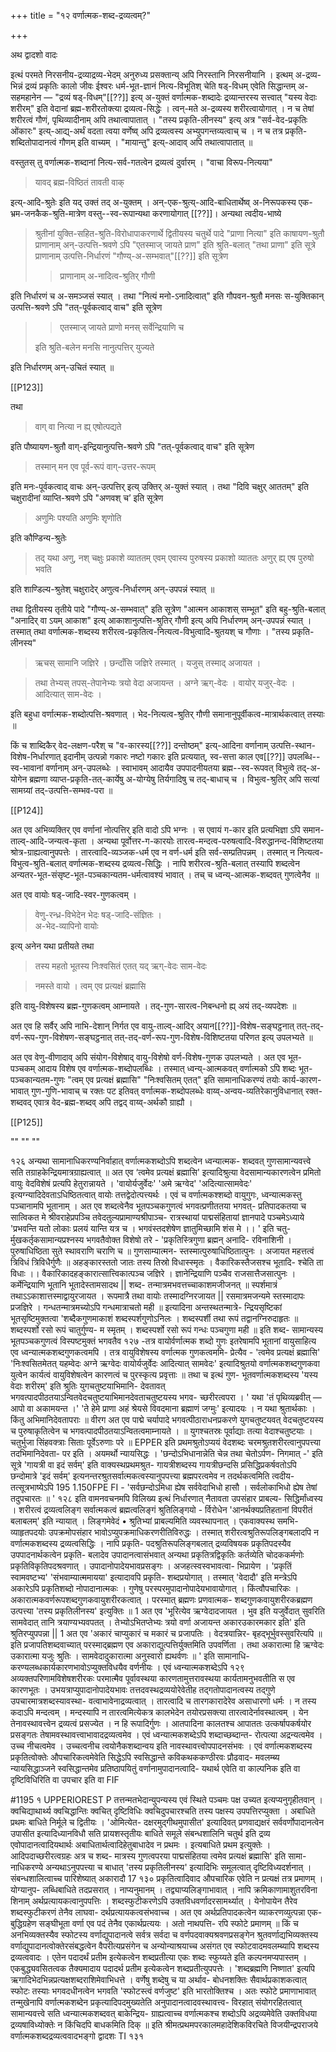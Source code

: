 +++
title = "१२ वर्णात्मक-शब्द-द्रव्यत्वम्?"

+++

अथ द्वादशो वादः

इत्थं परमते निरसनीय-द्रव्याद्रव्य-भेदम् अनुरुध्य प्रसक्तान्य् अपि निरस्तानि निरसनीयानि । इत्थम् अ-द्रव्य-भिन्नं द्रव्यं प्रकृतिः कालो जीवः ईश्वरः धर्म-भूत-ज्ञानं नित्य-विभूतिश् चेति षड्-विधम् एवेति सिद्धान्तम् अ-सहमहानेन — "द्रव्यं षड्-विधम्"[[??]] इत्य् अ-युक्तं वर्णात्मक-शब्दादेः द्रव्यान्तरस्य सत्त्वात् "यस्य वेदाः शरीरम्" इति वेदानां ब्रह्म-शरीरतोक्त्या द्रव्यत्व-सिद्धेः । त्वन्-मते अ-द्रव्यस्य शरीरत्वायोगात् । न च तेषां शरीरत्वं गौणं, पृथिव्यादीनाम् अपि तथात्वापातात् । "तस्य प्रकृति-लीनस्य" इत्य् अत्र "सर्व-वेद-प्रकृतिः ओंकारः" इत्य्-आद्य्-अर्थं वदता त्वया वर्णेष्व् अपि द्रव्यत्वस्य अभ्युपगन्तव्यत्वाच् च । न च तत्र प्रकृति-शब्दितोपादानत्वं गौणम् इति वाच्यम् । "मायान्तु" इत्य्-आदाव् अपि तथात्वापातात् ॥

वस्तुतस् तु वर्णात्मक-शब्दानां नित्य-सर्व-गतत्वेन द्रव्यत्वं दुर्वारम् । "वाचा विरूप-नित्यया"  

> यावद् ब्रह्म-विष्ठितं तावती वाक्

इत्य्-आदि-श्रुतेः इति यद् उक्तं तद् अ-युक्तम् । अन्-एक-श्रुत्य्-आदि-बाधितार्थेष्व् अ-निरूपकस्य एक-भ्रम-जनकैक-श्रुति-मात्रेण वस्तु--स्व-रूपान्यथा करणायोगात् [[??]]। अन्यथा त्वदीय-भाष्ये 

> श्रुतीनां युक्ति-सहित-श्रुति-विरोधापाकरणार्थे द्वितीयस्य चतुर्थे पादे "प्राणा नित्या" इति काषायण-श्रुतौ प्राणानाम् अन्-उत्पत्ति-श्रवणे ऽपि "एतस्माज् जायते प्राण" इति श्रुति-बलात् "तथा प्राणा" इति सूत्रे प्राणानाम् उत्पत्ति-निर्धारणं "गौण्य्-अ-सम्भवात्"[[??]] इति सूत्रेण 
>
>> प्राणानाम् अ-नादित्व-श्रुतिर् गौणी
>
इति निर्धारणं च अ-समञ्जसं स्यात् । तथा "नित्यं मनो-ऽनादित्वात्" इति गौपवन-श्रुतौ मनसः स-युक्तिकान् उत्पत्ति-श्रवणे ऽपि "तत्-पूर्वकत्वाद् वाच" इति सूत्रेण 
>
>> एतस्माज् जायते प्राणो मनस् सर्वेन्द्रियाणि च
>
> इति श्रुति-बलेन मनसि नानुत्पत्तिर् युज्यते

इति निर्धारणम् अन्-उचितं स्यात् ॥

[[P123]]

तथा 

> वाग् वा नित्या न ह्य् एषोत्पद्यते 

इति पौष्यायण-श्रुतौ वाग्-इन्द्रियानुत्पत्ति-श्रवणे ऽपि "तत्-पूर्वकत्वाद् वाच" इति सूत्रेण 

> तस्मान् मन एव पूर्व-रूपं वाग्-उत्तर-रूपम्

इति मनः-पूर्वकत्वाद् वाचः अन्-उत्पत्तिर् इत्य् उक्तिर् अ-युक्तं स्यात् । तथा "दिवि चक्षुर् आततम्" इति चक्षुरादीनां व्याप्ति-श्रवणे ऽपि "अणवश् च’ इति सूत्रेण 

> अणुमिः पश्यति अणुमिः शृणोति

इति कौण्डिन्य-श्रुतेः 

> तद् यथा अणु, नश् चक्षुः प्रकाशे व्याततम् एवम् एवास्य पुरुषस्य प्रकाशो व्याततः अणुर् ह्य् एष पुरुषो भवति

इति शाण्डिल्य-श्रुतेश् चक्षुरादेर् अणुत्व-निर्धारणम् अन्-उपपन्नं स्यात् ॥

तथा द्वितीयस्य तृतीये पादे "गौण्य्-अ-सम्भवात्" इति सूत्रेण "आत्मन आकाशस् सम्भूत" इति बहु-श्रुति-बलात् "अनादिर् वा ऽयम् आकाश" इत्य् आकाशानुत्पत्ति-श्रुतिर् गौणी इत्य् अपि निर्धारणम् अन्-उपपन्नं स्यात् । तस्मात् तथा वर्णात्मक-शब्दस्य शरीरत्व-प्रकृतित्व-नित्यत्व-विभुत्वादि-श्रुतयश् च गौणाः । "तस्य प्रकृति-लीनस्य" 

> ऋचस् सामानि जज्ञिरे । छन्दाँसि जज्ञिरे तस्मात् । यजुस् तस्माद् अजायत ।

> तथा तेभ्यस् तपस्-तेपानेभ्यः त्रयो वेदा अजायन्त । अग्ने ऋग्-वेदः । वायोर् यजुर्-वेदः । आदित्यात् साम-वेदः ।

इति बहुधा वर्णात्मक-शब्दोत्पत्ति-श्रवणात् । भेद-नित्यत्व-श्रुतिर् गौणी समानानुपूर्वीकत्व-मात्रार्थकत्वात् तस्याः ॥

किं च शाब्दिकैर् वेद-लक्षण-परैश् च "व-कारस्य[[??]] दन्तोष्ठम्" इत्य्-आदिना वर्णानाम् उत्पत्ति-स्थान-विशेष-निर्धारणात् इदानीम् उत्पन्नो गकारः नष्टो गकारः इति प्रत्ययात्, स्व-सत्ता काल एव[[??]] उपलब्धि--स्व-भावानां वर्णानाम् अन्-उपलब्धेः । स्वाभावम् आदायैव उपपादनीयतया ब्रह्म--स्व-रूपवत् विभुत्वे तद्-अ-योगेन ब्रह्मणा व्याप्त-प्रकृति-तत्-कार्येषु अ-योग्येषु तिर्यगादिषु च तद्-बाधाच् च । विभुत्व-श्रुतिर् अपि सत्यां सामग्र्यां तद्-उत्पत्ति-सम्भव-परा ॥

[[P124]]

अत एव अभिव्यक्तिर् एव वर्णानां नोत्पत्तिर् इति वादो ऽपि भग्नः । स एवायं ग-कार इति प्रत्यभिज्ञा ऽपि समान-ताल्व्-आदि-जन्यत्व-कृता । अन्यथा पूर्वोत्तर-ग-कारयोः तारत्व-मन्दत्व-परुषत्वादि-विरुद्धानन्द-विशिष्टतया श्रोत्र-ग्राह्यत्वानुपपत्तेः । तारत्वादि-व्यञ्जक-धर्म एव न वर्ण-धर्म इति सर्व-सम्प्रतिपन्नम् । तस्मात् न नित्यत्व-विभुत्व-श्रुति-बलात् वर्णात्मक-शब्दस्य द्रव्यत्व-सिद्धिः । नापि शरीरत्व-श्रुति-बलात् तस्यापि शब्दत्वेन अन्यतर-भूत-संसृष्ट-भूत-पञ्चकान्यतम-धर्मत्वावश्यं भावात् । तच् च ध्वन्य्-आत्मक-शब्दवत् गुणत्वेनैव ॥

अत एव वायोः षड्-जादि-स्वर-गुणकत्वम् । 

> वेणु-रन्ध्र-विभेदेन भेदः षड्-जादि-संज्ञितः ।  
अ-भेद-व्यापिनो वायोः

इत्य् अनेन यथा प्रतीयते तथा 

> तस्य महतो भूतस्य निःश्वसितं एतत् यद् ऋग्-वेदः साम-वेदः 

> नमस्ते वायो । त्वम् एव प्रत्यक्षं ब्रह्मासि

इति वायु-विशेषस्य ब्रह्म-गुणकत्वम् आम्नायते । तद्-गुण-सारत्व-निबन्धनो ह्य् अयं तद्-व्यपदेशः ॥

अत एव हि सर्वैर् अपि नाभि-देशान् निर्गत एव वायु-ताल्व्-आदिर् अयान[[??]]-विशेष-सङ्घट्ठनात् तत्-तद्-वर्ण-रूप-गुण-विशेषण-सङ्घट्ठनात् तत्-तद्-वर्ण-रूप-गुण-विशेष-विशिष्टतया परिणत इत्य् उपलभ्यते ॥

अत एव वेणु-वीणादाव् अपि संयोग-विशेषाद् वायु-विशेषो वर्ण-विशेष-गुणक उपलभ्यते । अत एव भूत-पञ्चकम् आदाय विशेष एव वर्णात्मक-शब्दोपलब्धिः । तस्मात् ध्वन्य्-आत्मकवत् वर्णात्मको ऽपि शब्दः भूत-पञ्चकान्यतम-गुणः "त्वम् एव प्रत्यक्षं ब्रह्मासि" "निःश्वसितम् एतत्" इति सामानाधिकरण्यं तयोः कार्य-कारण-भावात् गुण-गुणि-भावाच् च रक्तः पट इतिवत् वर्णात्मक-शब्दोपलब्धेः वाय्व्-अन्वय-व्यतिरेकानुविधानात् रक्त-शब्दवद् एवात्र वेद-ब्रह्म-शब्दव् अपि तद्वद् वाय्व्-अर्थकौ ग्राह्यौ ।

[[P125]]

""
""
""

१२६ 
अन्यथा सामानाधिकरण्यनिर्वाहात् वर्णात्मकशब्दोऽपि शब्दत्वेन ध्वन्यात्मक- शब्दवत् गुणसामान्यवत्त्वे सति तग्राहकेन्द्रियमात्रग्राह्यत्वात् ॥ 
अत एव ‘त्वमेव प्रत्यक्षं ब्रह्मासि' इत्यादिश्रुत्या वेदसामान्यकारणत्वेन प्रमितो वायुः वेदविशेषं प्रत्यपि हेतुरान्नायते । 'वायोर्यजुर्वेदः' 'अमे ऋग्वेद' 'अदित्यात्सामवेदः' इत्यग्न्यादिदेवताऽधिष्ठितत्वात् वायोः तत्तद्वेदोत्पत्त्यर्थः । 
एवं च वर्णात्मकश्शब्दो वायुगुगः, ध्वन्यात्मकस्तु पञ्चानामपि भूतानाम् । अत एव शब्दत्वेनैव भूतपञ्चकगुणत्वं भगवत्प्रणीततया भगवत्- प्रतिपादकतया च सात्विकत मे श्रीवराहेप्रपञ्चि तवेदतुल्यप्रामाण्यश्रीपाञ्च- रात्रस्थायां पाद्मसंहितायां ज्ञानपादे पञ्चमेऽध्याये 'प्रभवन्ति यतो लोकाः प्रलयं यान्ति यत्र च । भगवंस्तदशेषेण ज्ञातुमिच्छामि शंस मे ।। ' इति चतु- र्मुखकर्तृकसामान्यप्रश्नस्य भगवतैवोक्त विशेषो तरे - 'प्रकृतिस्त्रिगुणा ब्रह्मन् अनादि- रविनाशिनी । पुरुषाधिष्ठिता सुते स्थावराणि चराणि च ॥ गुणसाम्यात्मन- स्तस्मात्पुरुषाधिष्ठितात्पुनः । अजायत महत्तत्वं त्रिविधं त्रिविधैर्गुणैः ॥ अहङ्कारस्ततो जातः तस्य तिस्रो विधास्स्मृतः । वैकारिकस्तैजसश्च भूतादि- श्चेति ता विधाः ।। वैकारिकादहङ्कारात्सात्त्विकात्पञ्च जज्ञिरे । ज्ञानेन्द्रियाणि पञ्चैव राजसात्तैजसात्पुनः । कर्मेन्द्रियाणि भूतानि भूतादेस्तामसादथ || शब्द- तन्मात्रमभवत्तच्चाकाशमजीजनत् ॥ स्पर्शमात्रं तथाऽऽकाशात्तस्माद्वायुरजायत । रूपमात्रै तथा वायोः तस्मादग्निरजायत || रसमात्रमजन्यमे स्तस्मादापः प्रजज्ञिरे । गन्धतन्मात्रमच्योऽपि गन्धमात्राचतो मही ॥ इत्यादिना अन्तस्थतन्मात्रे- न्द्रियसृष्टिकां भूतसृष्टिमुक्तत्वा 'शब्दैकगुणमाकाशं शब्दस्पर्शगुणोऽनिलः । शब्दस्पर्शी तथा रूपं तद्वानग्निरुदाहृतः ॥ शब्दस्पर्शो रसो रूपं चातुर्गुण्य- म स्मृतम् । शब्दस्पर्शो रसो रूपं गन्धः पञ्चगुणा मही ॥ इति शब्द- सामान्यस्य भूतपञ्चकगुणत्वं विस्पष्टमुक्तं भगवतैव 
१२७ 
-तत्र वायोर्वर्णात्मक शब्दो गुणः इतरेषामपि भूतानां वायुसाहित्य एव ध्वन्यात्मकशब्दगुणकत्वमपि । तत्र वायुविशेषस्य वर्णात्मक गुणकत्वममि- प्रेत्यैव - 'त्वमेव प्रत्यक्षं ब्रह्मासि' 'निःश्वसितमेतत् यहम्वेदः अग्ने ऋग्वेदः वायोर्यजुर्वेदः आदित्यात् सामवेदः' इत्यादिश्रुतयो वर्णात्मकशब्दगुणकवा युत्वेन कार्यत्वं वायुविशेषत्वेन कारणत्वं च पुरस्कृत्य प्रवृत्ताः ॥ तथा च इत्थं गुण- भूतवर्णात्मकशब्दस्य 'यस्य वेदाः शरीरम्' इति श्रुतिः युगचतुष्टयाभिमानि- देवतावत् भगवत्पादपीठतयाऽन्वितवेदचतुष्टयाभिमानदेवताचतुष्टयस्य भगव- च्छरीरत्वपरा । ' यथा 'तं पृथिव्यब्रवीत् — आपो वा अकामयन्त ।' 'ते हेमे प्राणा अहं श्रेयसे विवदमाना ब्रह्माणं जग्मुः' इत्यादयः । न यथा श्रुतार्थकाः । किंतु अभिमानिदेवतापराः ॥ 
वीरग 
अत एव पाद्मे चर्यापादे भगवत्पीठाराधनप्रकरणे युगचतुष्टयवत् वेदचतुष्टयस्य च पुरुषाकृतित्वेन च भगवत्पादपीठतयाऽन्वितत्वमाम्नायते । 
॥ युगश्चतस्रः पूर्वाद्याः तत्या वेदाश्चतुष्टयाः । 
चतुर्भुजा सिंहवक्त्राः सिताः पूर्वेऽरुणाः परे ॥ 
EPPER 
इति प्रथमश्रुतोऽप्ययं वेदशब्दः चरमश्रुतशरीरत्वानुपपत्त्या तदभिमानिदेवता- पर इति । अयमर्थो न्यायसिद्धः । 'छन्दोऽभिधानान्नेति चेन्न तथा चेतोऽर्पण- निगमात् -' इति सूत्रे 'गायत्री वा इदं सर्वम्' इति वाक्यस्थप्रथमश्रुत- गायत्रीशब्दस्य गायत्रीछन्दसि प्रसिद्धिप्रकर्षवतोऽपि छन्दोमात्रे 'इदं सर्वम्' इत्यनन्तरश्रुतसर्वात्मकत्वस्यानुपपत्त्या ब्रह्मपरत्वमेव न तदर्थकत्वमिति त्वदीय- 
तत्सूत्रभाष्येऽपि 
195 1.150FPE FI - 'सर्वछन्दोऽमिधा ह्येष सर्ववेदाभिधो हासौ । 
सर्वलोकाभिधो ह्येष तेषां तदुपचारतः ॥ ' 
१२८ 
इति वामनवचनमपि विलिख्य इत्थं निर्धारणात् नैतावता उपसंहार प्राबल्य- सिद्धिर्मांध्वस्य । शरीरत्वं द्रव्यत्वलिङ्ग सर्वात्मकत्वं ब्रह्मत्वलिङ्गं श्रुतिलिङ्गयो - र्विरोधेन 'आनर्थक्यप्रतिहतानां विपरीतं बलाबलम्' इति न्यायात् । लिङ्गमेवेदं 
• श्रुतिभ्यां प्राबल्यमिति व्यवस्थापनात् । एकवाक्यस्थ समभि- व्याहृतपदयोः उपक्रमोपसंहार भावोऽप्युपक्रमाधिकरणरीतिविरुद्धः । तस्मात् शरीरत्वश्रुतिरूपलिङ्गबलादपि न वर्णात्मकशब्दस्य द्रव्यत्वसिद्धिः । नापि प्रकृति- पदश्रुतिरूपलिङ्गबलात् द्रव्यविषयक प्रकृतिपदस्यैव उपपादनार्थकत्वेन प्रकृति- बलादेव उपादानत्वासंभवात् अन्यथा प्रकृतित्रद्विकृतिः कर्तव्येति चोदककर्मणोः प्रकृतिविकृतिपदश्रवणात् । उपादानोपादेयभावप्रसङ्गः । अजहत्स्वस्वभावत्वा- भिप्रायेण । 'प्रकृतिं स्वामवष्टभ्य' 'संभवाम्यात्ममायया' इत्यादावपि प्रकृति- शब्दप्रयोगात् । तस्मात् 'वेदादौ' इति मन्त्रेऽपि अकारेऽपि प्रकृतिशब्दो नोपादानात्मकः । गुणेषु परस्परमुपादानोपादेयभावायोगात् । किंत्वौपचारिकः । अकारात्मकवर्णरूपशब्दगुणकवायुशरीरकत्वात् । परस्मात् ब्रह्मणः प्रणवात्मक- शब्दगुणकवायुशरीरकब्रह्मण उत्पत्त्या 'तस्य प्रकृतिलीनस्य' इत्युक्तिः ॥ 
1 
अत एव 'भूरित्येव ऋग्वेदादजायत । भुव इति यजुर्वेदात् सुवरिति सामवेदात् तानि त्रयाण्यभ्यवपतत् । तेभ्योऽभितप्तेभ्यः त्रयो वर्णा अजायन्त अकारउकारमकार इति' इति श्रुतिरप्युपपन्ना || 
1 
अत एव 'अकारं चाप्युकारं च मकारं च प्रजापतिः । वेदत्रयान्निर- बृहद्भूर्भुवस्सुवरित्यपि ॥ इति प्रजापतिशब्दवाच्यात् परस्माद्ब्रह्मण एव अकाराद्युत्पत्तिर्युक्तमिति उपवर्णिता । तथा अकारात्मा हि ऋग्वेदः उकारात्मा यजुः श्रुतिः । सामवेदादुकारात्मा अनुस्वारो ह्यथर्वणः ॥ ' इति सामानाधि- करण्यलब्धकार्यकारणभावोऽप्युक्तविधयैव वर्णनीयः । एवं ध्वन्यात्मकशब्देऽपि 
१२९ 
अव्यक्तपरिणामविशेषशरीरकः परमात्मैव पूर्वावस्थया कारणतामुत्तरावस्थया कार्यतामनुभवतीति स एव कारणभूतः । उभयत्राप्युपादानोपादेयभावः तत्तदवस्थद्रव्ययोरेवेतीह तद्गतोपादानत्वस्य तद्गुणे उपचारमात्रशब्दस्यावस्था- वत्वाभावेनाद्रव्यत्वात् । तारत्वादि च तारगकारादेरेव असाधारणो धर्मः । न तस्य कदाऽपि मन्दत्वम् । मन्दस्यापि न तारत्वमित्येकत्र कालभेदेन तयोरप्रसक्त्या तारत्वादेर्नावस्थात्वम् । येन तेनावस्थावत्त्वेन द्रव्यत्वं प्रसज्येत । न हि रूपादिर्गुणः । आतपादिना कालतश्च आपाततः उत्कर्षापकर्षयोर प्रसङ्गतः तेषामवस्थावत्त्वाभावादद्रव्यत्वमेव । एवं ध्वन्यात्मकशब्देऽपि शब्दाच्छब्दान्त- रोत्पत्या अद्रन्यत्वमेव । उच्च नीचत्वमेव । उच्चत्वनीच त्वयोनैकशब्दान्वय इति नावस्थावत्त्वोपपादनसंभवः । एवं वर्णात्मकशब्दस्य प्रकृतित्वोक्तेः औपचारिकत्वमेवेति सिद्धेऽपि स्वसिद्धान्ते कविकथककण्ठीरवः प्रौढवाद- मवलम्ब्य न्यायसिद्धाञ्जने स्वसिद्धान्तमेव प्रतिष्ठापयितुं वर्णानामुपादानत्वादि- यथार्थ एवेति वा काल्पनिक इति वा दृष्टिविधिरिति वा उपचार इति वा 
FIF 

\#1195 १ 
UPPERIOREST 
P 
तत्तन्मतभेदान्युपन्यस्य एवं स्थिते पञ्चमः पक्ष उच्यत इत्यप्यनुगृहीतवान् । क्वचिद्याथार्थ्य क्वचिद्धान्तिः क्वचित् दृष्टिविधिः क्वचिदुपचारश्चति तस्य पक्षस्य उपपत्तिरप्युक्ता । अबाधिते प्रथमः बाधिते निर्मूले च द्वितीयः । 'ओमित्येत- दक्षरमुद्गीथमुपासीत' इत्यादिवत् प्रणवाद्यक्षरं सर्ववर्णोपादानत्वेन उपासीत इत्यादिध्यानविधौ सति प्रायशस्तृतीयः बाधिते समूले संबन्धशालिनि चतुर्थ इति द्रव्य एवोपादानत्वादियथार्थः अबाधितार्थत्वादिहेतुबाधादेव न प्रथमः । इत्यबाधिते प्रथम इत्युक्तेः । आदिपदाच्छरीरत्वग्रहः अत्र च शब्द- मात्रस्य गुणत्वपरया पाद्मसंहितया त्वमेव प्रत्यक्षं ब्रह्मासि' इति सामा- नाधिकरण्ये अन्यथाऽनुपपत्त्या च बाधात् 'तस्य प्रकृतिलीनस्य' इत्यादिभिः समूलत्वात् दृष्टिविध्यदर्शनात् । संबन्धशालित्वाच्च पारिशेष्यात् अकारादौ 
17 
१३० 
प्रकृतित्वादिवाद औपचारिक एवेति न प्रत्यक्षं तत्र प्रमाणम् । योग्यानुप- लब्धिबाधिते तदप्रसरात् । नाप्यनुमानम् । तद्व्याप्यलिङ्गाभावात् । नापि क्रमिकाणामाशुतरविना शिनाम् अर्थप्रत्यायकत्वानुपपत्तिः । शब्दस्फुटीकरणेऽपि उक्तविधवर्णादरसामर्थ्यात् । येनोपायेन तैरेव शब्दस्फुटीकरणं तेनैव लाघवा- दर्थप्रत्यायकत्वसंभवाच्च । अत एव अर्थप्रतिपादकत्वेन व्याकरणव्युत्पन्ना एक- बुद्धिग्रहेण सङ्घीभूता वर्णा एव पदं तेनैव एकार्थप्रत्ययः । अतो नाथपत्ति- रपि स्फोटे प्रमाणम् ॥ 
किं च अनभिव्यक्तस्यैव स्फोटस्य वर्णाद्युपादानत्वे सर्वत्र सर्वदा च वर्णपदवाक्यश्रवणप्रसङ्गेन श्रुतवर्णाद्यभिव्यक्तस्य वर्णाद्युपादानत्वोक्तेरसंबद्धत्वेन वैपरीत्यप्रसंगेन च अन्योन्याश्रयाच्च असंगत एव स्फोटवादमवलम्ब्यापि शब्दस्य द्रव्यत्ववादः । एतेन पदादर्थं प्रतीम इत्येकत्वेन शब्दप्रतीत्या एकः शब्दः स्फुय्यते इति कल्पनमप्यपास्तम् । एकबुद्ध्यवसितत्वक तैक्यमादाय पदादर्थ प्रतीम इत्येकत्वेन शब्दप्रतीत्युपपत्तेः । 'शब्दब्रह्मणि निष्णात' इत्यपि ऋगादिभेदभिन्नप्रत्यक्षशब्दराशिमेवाभिधत्ते । वर्णेषु शब्देषु च या अर्थाव- बोधनशक्तिः सैवार्थप्रकाशकत्वात् स्फोटः तस्याः भगवदधीनत्वेन भगवति 'स्फोटस्त्वं वर्णजुष्ट' इति भारतोक्तिश्च । अतः स्फोटे प्रमाणाभावात् तन्मुखेनापि वर्णात्मकशब्देन प्रकृत्यादिपदमुख्यतेति अनुपादानत्वादवस्थावत्त्व- विरहात् संयोगरहितत्वात् सामान्यवत्त्वे सति ध्वन्यात्मकशब्दवत् बाकेन्द्रिय- ग्राह्यत्वाच्च वर्णात्मकश्च शब्दोऽपि अद्रव्यमेवेति उक्तविधया द्रव्यषाविध्योक्तेः न किंचिदपि बाधकमिति दिक् ॥ 
इति श्रीमत्प्रथमपरकालमहादेशिकविरचिते विजयीन्द्रपराजये 
वर्णात्मकशब्दद्रव्यत्ववादभङ्गो द्वादशः 
TI 
१३१ 
